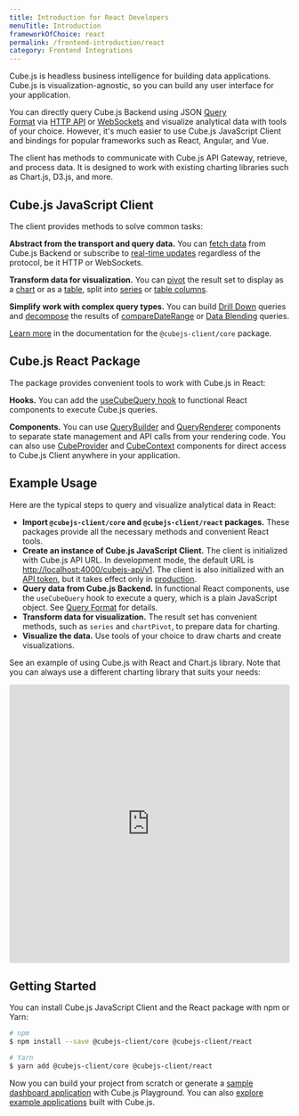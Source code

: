 ```yaml
---
title: Introduction for React Developers
menuTitle: Introduction
frameworkOfChoice: react
permalink: /frontend-introduction/react
category: Frontend Integrations
---
```


Cube.js is headless business intelligence for building data applications. Cube.js is visualization-agnostic, so you can build any user interface for your application.

You can directly query Cube.js Backend using JSON [Query Format](https://cube.dev/docs/query-format) via [HTTP API](https://cube.dev/docs/rest-api) or [WebSockets](https://cube.dev/docs/real-time-data-fetch#web-sockets) and visualize analytical data with tools of your choice. However, it's much easier to use Cube.js JavaScript Client and bindings for popular frameworks such as React, Angular, and Vue.

The client has methods to communicate with Cube.js API Gateway, retrieve, and process data. It is designed to work with existing charting libraries such as Chart.js, D3.js, and more.

## Cube.js JavaScript Client

The client provides methods to solve common tasks:

**Abstract from the transport and query data.** You can [fetch data](https://cube.dev/docs/@cubejs-client-core#load) from Cube.js Backend or subscribe to [real-time updates](https://cube.dev/docs/real-time-data-fetch) regardless of the protocol, be it HTTP or WebSockets.

**Transform data for visualization.** You can [pivot](https://cube.dev/docs/@cubejs-client-core#pivot) the result set to display as a [chart](https://cube.dev/docs/@cubejs-client-core#chart-pivot) or as a [table](https://cube.dev/docs/@cubejs-client-core#table-pivot), split into [series](https://cube.dev/docs/@cubejs-client-core#series) or [table columns](https://cube.dev/docs/@cubejs-client-core#table-columns).

**Simplify work with complex query types.** You can build [Drill Down](https://cube.dev/docs/@cubejs-client-core#drill-down) queries and [decompose](https://cube.dev/docs/@cubejs-client-core#decompose) the results of [compareDateRange](https://cube.dev/docs/query-format#time-dimensions-format) or [Data Blending](https://cube.dev/docs/recipes/data-blending) queries.

[Learn more](https://cube.dev/docs/@cubejs-client-core) in the documentation for the `@cubejs-client/core` package.

## Cube.js React Package

The package provides convenient tools to work with Cube.js in React:

**Hooks.** You can add the [useCubeQuery hook](https://cube.dev/docs/@cubejs-client-react#use-cube-query) to functional React components to execute Cube.js queries.

**Components.** You can use [QueryBuilder](https://cube.dev/docs/@cubejs-client-react#query-builder) and [QueryRenderer](https://cube.dev/docs/@cubejs-client-react#query-renderer) components to separate state management and API calls from your rendering code. You can also use [CubeProvider](https://cube.dev/docs/@cubejs-client-react#cube-provider) and [CubeContext](https://cube.dev/docs/@cubejs-client-react#cube-context) components for direct access to Cube.js Client anywhere in your application.

## Example Usage

Here are the typical steps to query and visualize analytical data in React:

- **Import `@cubejs-client/core` and `@cubejs-client/react` packages.** These packages provide all the necessary methods and convenient React tools.
- **Create an instance of Cube.js JavaScript Client.** The client is initialized with Cube.js API URL. In development mode, the default URL is [http://localhost:4000/cubejs-api/v1](http://localhost:4000/cubejs-api/v1). The client is also initialized with an [API token](https://cube.dev/docs/security), but it takes effect only in [production](https://cube.dev/docs/deployment/production-checklist).
- **Query data from Cube.js Backend.** In functional React components, use the `useCubeQuery` hook to execute a query, which is a plain JavaScript object. See [Query Format](https://cube.dev/docs/query-format) for details.
- **Transform data for visualization.** The result set has convenient methods, such as `series` and `chartPivot`, to prepare data for charting.
- **Visualize the data.** Use tools of your choice to draw charts and create visualizations.

See an example of using Cube.js with React and Chart.js library. Note that you can always use a different charting library that suits your needs:

<iframe src="https://codesandbox.io/embed/cube-js-react-client-39fzi?fontsize=14&hidenavigation=1&theme=dark" style="width:100%; height:500px; border:0; border-radius: 4px; overflow:hidden;" sandbox="allow-modals allow-forms allow-popups allow-scripts allow-same-origin"></iframe>

## Getting Started

You can install Cube.js JavaScript Client and the React package with npm or Yarn:

```bash
# npm
$ npm install --save @cubejs-client/core @cubejs-client/react

# Yarn
$ yarn add @cubejs-client/core @cubejs-client/react
```

Now you can build your project from scratch or generate a [sample dashboard application](https://cube.dev/docs/dashboard-app/) with Cube.js Playground. You can also [explore example applications](https://cube.dev/docs/examples) built with Cube.js.
